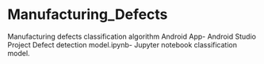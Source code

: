 # Manufacturing_Defects
Manufacturing defects classification algorithm
Android App- Android Studio Project
Defect detection model.ipynb- Jupyter notebook classification model.
